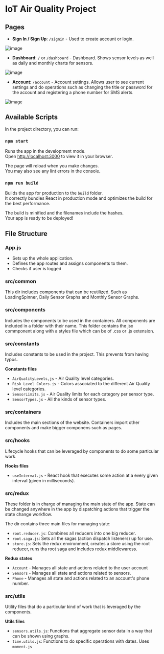 # IoT Air Quality Project

## Pages
- **Sign In / Sign Up**: `/signin` - Used to create account or login. 

![image](https://user-images.githubusercontent.com/43227523/167073010-f97aaa70-3f42-43c8-a467-c4f43e592ee2.png)

- **Dashboard**: `/` or `/dashboard` - Dashboard. Shows sensor levels as well as daily and monthly charts for sensors.

![image](https://user-images.githubusercontent.com/43227523/167073170-9e770dd1-81f4-4c7a-987c-e36f1cd8fa4f.png)


- **Account**: `/account` - Account settings. Allows user to see current settings and do operations such as changing the title or password for the account and registering a phone number for SMS alerts.

![image](https://user-images.githubusercontent.com/43227523/167073225-48ce645f-9db7-4b80-845e-f2860f2a8cd9.png)

## Available Scripts

In the project directory, you can run:

### `npm start`

Runs the app in the development mode.\
Open [http://localhost:3000](http://localhost:3000) to view it in your browser.

The page will reload when you make changes.\
You may also see any lint errors in the console.

### `npm run build`

Builds the app for production to the `build` folder.\
It correctly bundles React in production mode and optimizes the build for the best performance.

The build is minified and the filenames include the hashes.\
Your app is ready to be deployed!

## File Structure

### App.js
- Sets up the whole application.
- Defines the app routes and assigns components to them.
- Checks if user is logged 

### src/common
This dir includes components that can be reutilized. Such as LoadingSpinner, Daily Sensor Graphs and Monthly Sensor Graphs.

### src/components
Includes the components to be used in the containers. All components are included in a folder with their name. This folder contains the jsx commponent along with a styles file which can be of .css or .js extension.

### src/constants
Includes constants to be used in the project. This prevents from having typos.

**Constants files**
- `AirQualityLevels,js` - Air Quality level categories.
- `Risk Level Colors.js` - Colors associated to the different Air Quality level categories.
- `SensorLimits.js` - Air Quality limits for each category per sensor type.
- `SensorTypes.js` - All the kinds of sensor types.

### src/containers
Includes the main sections of the website. Containers import other components and make bigger componens such as pages.

### src/hooks
Lifecycle hooks that can be leveraged by components to do some particular work.

**Hooks files**
- `useInterval.js` - React hook that executes some action at a every given interval (given in milliseconds).

### src/redux
These folder is in charge of managing the main state of the app. State can be changed anywhere in the app by dispatching actions that trigger the state change workflow.

The dir contains three main files for managing state:
 - `root.reducer.js`:  Combines all reducers into one big reducer.
 - `root.saga.js`: Sets all the sagas (action dispatch listeners) up for use.
 - `store.js`: Sets the redux environment, creates a store using the root reducer, runs tha root saga and includes redux middlewaress.

**Redux states**
- `Account` - Manages all state and actions related to the user account
- `Sensors` - Manages all state and actions related to sensors.
- `Phone` - Manages all state and actions related to an account's phone number.

### src/utils
Utility files that do a particular kind of work that is leveraged by the components.

**Utils files**
- `sensors.utils.js`: Functions that aggregate sensor data in a way that can be shown using graphs.
- `time.utils.js`: Functions to do specific operations with dates. Uses `moment.js`


